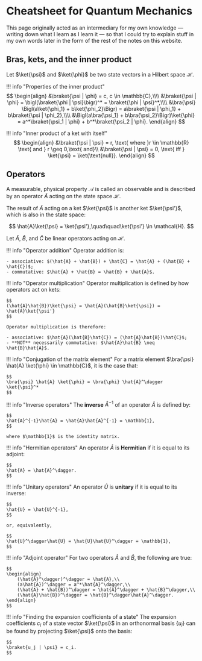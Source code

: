 # Cheatsheet for Quantum Mechanics
This page originally acted as an intermediary for my own knowledge &mdash; writing down what I learn as I learn it &mdash; so that I could try to explain stuff in my own words later in the form of the rest of the notes on this website.

## Bras, kets, and the inner product
Let $\ket{\psi}$ and $\ket{\phi}$ be two state vectors in a Hilbert space $\mathcal{H}$.

!!! info "Properties of the inner product"
    $$
    \begin{align}
        &\braket{\psi | \phi} = c, c \in \mathbb{C},\\\\
        &\braket{\psi | \phi} = \bigl(\braket{\phi | \psi}\bigr)^* = \braket{\phi | \psi}^*,\\\\
        &\bra{\psi} \Bigl(a\ket{\phi_1} + b\ket{\phi_2}\Bigr) = a\braket{\psi | \phi_1} + b\braket{\psi | \phi_2},\\\\
        &\Bigl(a\bra{\psi_1} + b\bra{\psi_2}\Bigr)\ket{\phi} = a^*\braket{\psi_1 | \phi} + b^*\braket{\psi_2 | \phi}.
    \end{align}
    $$

!!! info "Inner product of a ket with itself"
    $$
    \begin{align}
        &\braket{\psi | \psi} = r, \text{ where }r \in \mathbb{R} \text{ and } r \geq 0,\text{ and}\\
        &\braket{\psi | \psi} = 0, \text{ iff } \ket{\psi} = \ket{\text{null}}.
    \end{align}
    $$

## Operators
A measurable, physical property $\mathcal{A}$ is called an observable and is described by an operator $\hat{A}$ acting on the state space $\mathcal{H}$.

The result of $\hat{A}$ acting on a ket $\ket{\psi}$ is another ket $\ket{\psi'}$, which is also in the state space:

$$
\hat{A}\ket{\psi} = \ket{\psi'},\quad\quad\ket{\psi'} \in \mathcal{H}.
$$

Let $\hat{A}$, $\hat{B}$, and $\hat{C}$ be linear operators acting on $\mathcal{H}$.

!!! info "Operator addition"
    Operator addition is:

    - associative: $(\hat{A} + \hat{B}) + \hat{C} = \hat{A} + (\hat{B} + \hat{C})$;
    - commutative: $\hat{A} + \hat{B} = \hat{B} + \hat{A}$.

!!! info "Operator multiplication"
    Operator multiplication is defined by how operators act on kets:
    
    $$
    (\hat{A}\hat{B})\ket{\psi} = \hat{A}(\hat{B}\ket{\psi}) = \hat{A}\ket{\psi'}
    $$

    Operator multiplication is therefore:
    
    - associative: $\hat{A}(\hat{B}\hat{C}) = (\hat{A}\hat{B})\hat{C}$;
    - **NOT** necessarily commutative: $\hat{A}\hat{B} \neq \hat{B}\hat{A}$.

!!! info "Conjugation of the matrix element"
    For a matrix element $\bra{\psi} \hat{A} \ket{\phi} \in \mathbb{C}$, it is the case that:

    $$
    \bra{\psi} \hat{A} \ket{\phi} = \bra{\phi} \hat{A}^\dagger \ket{\psi}^*
    $$

!!! info "Inverse operators"
    The **inverse** $\hat{A}^{-1}$ of an operator $\hat{A}$ is defined by:

    $$
    \hat{A}^{-1}\hat{A} = \hat{A}\hat{A}^{-1} = \mathbb{1},
    $$

    where $\mathbb{1}$ is the identity matrix.

!!! info "Hermitian operators"
    An operator $\hat{A}$ is **Hermitian** if it is equal to its adjoint:

    $$
    \hat{A} = \hat{A}^\dagger.
    $$

!!! info "Unitary operators"
    An operator $\hat{U}$ is **unitary** if it is equal to its inverse:

    $$
    \hat{U} = \hat{U}^{-1},
    $$

    or, equivalently,

    $$
    \hat{U}^\dagger\hat{U} = \hat{U}\hat{U}^\dagger = \mathbb{1},
    $$

!!! info "Adjoint operator"
    For two operators $\hat{A}$ and $\hat{B}$, the following are true:

    $$
    \begin{align}
        (\hat{A}^\dagger)^\dagger = \hat{A},\\
        (a\hat{A})^\dagger = a^*\hat{A}^\dagger,\\
        (\hat{A} + \hat{B})^\dagger = \hat{A}^\dagger + \hat{B}^\dagger,\\
        (\hat{A}\hat{B})^\dagger = \hat{B}^\dagger\hat{A}^\dagger.
    \end{align}
    $$

!!! info "Finding the expansion coefficients of a state"
    The expansion coefficients $c_i$ of a state vector $\ket{\psi}$ in an orthonormal basis $\{u_i\}$ can be found by projecting $\ket{\psi}$ onto the basis:

    $$
    \braket{u_j | \psi} = c_i.
    $$